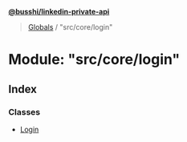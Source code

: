 **[@busshi/linkedin-private-api](../README.md)**

> [Globals](../globals.md) / "src/core/login"

# Module: "src/core/login"

## Index

### Classes

* [Login](../classes/_src_core_login_.login.md)
